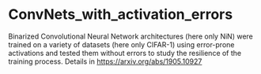 # ConvNets_with_activation_errors
Binarized Convolutional Neural Network architectures (here only NiN) were trained on a variety of datasets (here only CIFAR-1) using error-prone activations and tested them without errors to study the resilience of the training process. Details in https://arxiv.org/abs/1905.10927
